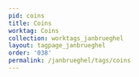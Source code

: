 ```yaml
---
pid: coins
title: Coins
worktag: Coins
collection: worktags_janbrueghel
layout: tagpage_janbrueghel
order: '038'
permalink: /janbrueghel/tags/coins
---
```

